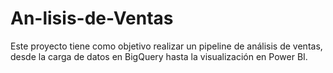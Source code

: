 # An-lisis-de-Ventas
Este proyecto tiene como objetivo realizar un pipeline de análisis de ventas, desde la carga de datos en BigQuery hasta la visualización en Power BI. 
